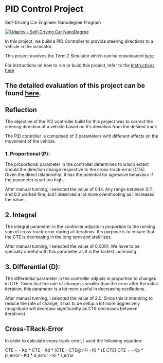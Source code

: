 # PID Control Project
Self-Driving Car Engineer Nanodegree Program

[![Udacity - Self-Driving Car NanoDegree](https://s3.amazonaws.com/udacity-sdc/github/shield-carnd.svg)](http://www.udacity.com/drive)

In this project, we build a PID Controller to provide steering directions to a vehicle in the simulator.


This project involves the Term 2 Simulator which can be downloaded [here](https://github.com/udacity/self-driving-car-sim/releases)


For instructions on how to run or build this project, refer to the [Instructions here](./Instructions.md)


The detailed evaluation of this project can be found [here](https://review.udacity.com/#!/rubrics/1972/view).
-----

## Reflection
The objective of the PID controller build for this project was to correct the steering direction of a vehicle based on it's deviation from the desired track.

The PID controller is comprised of 3 parameters with different effects on the movement of the vehicle.

### 1. Proportional (P):
The proportional parameter in the controller determines to which extent should the direction change respective to the cross-track-error (CTE). Given the direct relationship, it has the potential for agressive behaviour if the parameter is set too high.

After manual tunning, I selected the value of 0.14. Any range between 0.11 and 0.2 worked fine, but I observed a lot more overshooting as I increased the value.

## 2. Integral
The integral parameter in the controller adjusts in proportion to the running sum of cross-track-error during all iterations. It's purpose is to ensure that the CTE is decreasing in the long term and stabilizes.

After manual tunning, I selected the value of 0.0001. We have to be specially careful with this parameter as it is the fastest increasing. 


## 3. Differential (D):
The differential parameter in the controller adjusts in proportion to changes in CTE. Given that the rate of change is smaller than the error after the initial iteration, this parameter is a lot more useful in decreasing oscillations.

After manual tunning, I selected the value of 2.0. Since this is intending to reduce the rate of change, it has to be setup a lot more aggresively (magnitude will decrease significanlty as CTE decreases between iterations).

## Cross-TRack-Error
In order to calculate cross-track-error, I used the following equation:

CTE = - Kp * CTE - Kd * (CTE - CTE@t-1) - Ki * (Σ CTE)
CTE = - Kp * p_error - Kd * d_error - Ki * i_error


 
